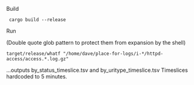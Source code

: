 Build

     cargo build --release
     
Run

(Double quote glob pattern to protect them from expansion by the shell)

    target/release/whatf "/home/dave/place-for-logs/i-*/httpd-access/access.*.log.gz"
    
...outputs by_status_timeslice.tsv and by_uritype_timeslice.tsv  Timeslices hardcoded to 5 minutes.
